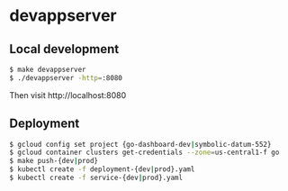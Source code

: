# devappserver

## Local development

```sh
$ make devappserver
$ ./devappserver -http=:8080
```

Then visit http://localhost:8080

## Deployment

```sh
$ gcloud config set project {go-dashboard-dev|symbolic-datum-552}
$ gcloud container clusters get-credentials --zone=us-central1-f go
$ make push-{dev|prod}
$ kubectl create -f deployment-{dev|prod}.yaml
$ kubectl create -f service-{dev|prod}.yaml
```